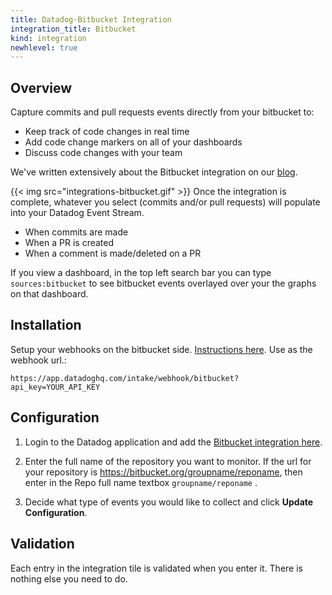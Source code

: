 ```yaml
---
title: Datadog-Bitbucket Integration
integration_title: Bitbucket
kind: integration
newhlevel: true
---
```

## Overview

Capture commits and pull requests events directly from your bitbucket to:

  * Keep track of code changes in real time
  * Add code change markers on all of your dashboards
  * Discuss code changes with your team

We've written extensively about the Bitbucket integration on our [blog][1].

{{< img src="integrations-bitbucket.gif" >}}
Once the integration is complete, whatever you select (commits and/or pull requests) will populate
into your Datadog Event Stream.

* When commits are made
* When a PR is created
* When a comment is made/deleted on a PR

If you view a dashboard, in the top left search bar you can type ```sources:bitbucket``` to see bitbucket events overlayed over your the graphs on that dashboard.

## Installation

Setup your webhooks on the bitbucket side. [Instructions here][3].
Use as the webhook url.:

 ```
 https://app.datadoghq.com/intake/webhook/bitbucket?api_key=YOUR_API_KEY
 ```

## Configuration

1. Login to the Datadog application and add the [Bitbucket integration here][2].

2. Enter the full name of the repository you want to monitor. If the url for your repository is https://bitbucket.org/groupname/reponame, then enter in the Repo full name textbox
```groupname/reponame``` .

3.  Decide what type of events you would like to collect and click **Update Configuration**.

## Validation

Each entry in the integration tile is validated when you enter it. There is nothing else you need to do.



[1]: https://www.datadoghq.com/blog/understand-code-changes-impact-system-performance-bitbucket-datadog/
[2]: https://app.datadoghq.com/account/settings#integrations/bitbucket
[3]: https://confluence.atlassian.com/bitbucket/manage-webhooks-735643732.html
